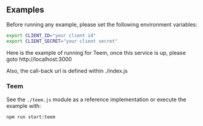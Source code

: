 ## Examples

Before running any example, please set the following environment variables:

```bash
export CLIENT_ID="your client id"
export CLIENT_SECRET="your client secret"
```

Here is the example of running for Teem, once this service is up, please goto http://localhost:3000

Also, the call-back url is defined within ./index.js

### Teem

See the `./teem.js` module as a reference implementation or execute the example with:

```bash
npm run start:teem
```

